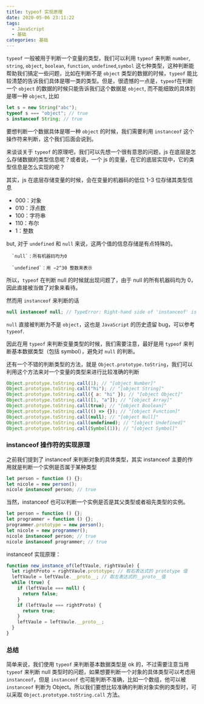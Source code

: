 ```yaml
---
title: typeof 实现原理
date: 2020-05-06 23:11:22
tags:
  - JavaScript
  - 基础
categories: 基础
---
```


`typeof` 一般被用于判断一个变量的类型，我们可以利用 `typeof` 来判断 `number`, `string`, `object`, `boolean`, `function`, `undefined`,`symbol` 这七种类型，这种判断能帮助我们搞定一些问题，比如在判断不是 `object` 类型的数据的时候，`typeof` 能比较清楚的告诉我们具体是哪一类的类型。但是，很遗憾的一点是，`typeof`在判断一个 `object` 的数据的时候只能告诉我们这个数据是 `object`, 而不能细致的具体到是哪一种 `object`, 比如

<!-- more -->

```js
let s = new String("abc");
typeof s === "object"; // true
s instanceof String; // true
```

要想判断一个数据具体是哪一种 `object` 的时候，我们需要利用 `instanceof` 这个操作符来判断，这个我们后面会说到。

来谈谈关于 `typeof` 的原理吧，我们可以先想一个很有意思的问题，js 在底层是怎么存储数据的类型信息呢？或者说，一个 js 的变量，在它的底层实现中，它的类型信息是怎么实现的呢？

其实，js 在底层存储变量的时候，会在变量的机器码的低位 1-3 位存储其类型信息

- 000：对象
- 010：浮点数
- 100：字符串
- 110：布尔
- 1：整数

but, 对于 `undefined` 和 `null` 来说，这两个值的信息存储是有点特殊的。

      `null`：所有机器码均为0

      `undefined`：用 −2^30 整数来表示

所以，`typeof` 在判断 null 的时候就出现问题了，由于 null 的所有机器码均为 0，因此直接被当做了对象来看待。

然而用 `instanceof` 来判断的话

```js
null instanceof null; // TypeError: Right-hand side of 'instanceof' is not an object
```

`null` 直接被判断为不是 `object`，这也是 `JavaScript` 的历史遗留 bug，可以参考 `typeof`.

因此在用 `typeof` 来判断变量类型的时候，我们需要注意，最好是用 `typeof` 来判断基本数据类型（包括 symbol），避免对 `null` 的判断。

还有一个不错的判断类型的方法，就是 `Object.prototype.toString`，我们可以利用这个方法来对一个变量的类型来进行比较准确的判断

```js
Object.prototype.toString.call(1); // "[object Number]"
Object.prototype.toString.call("hi"); // "[object String]"
Object.prototype.toString.call({ a: "hi" }); // "[object Object]"
Object.prototype.toString.call([1, "a"]); // "[object Array]"
Object.prototype.toString.call(true); // "[object Boolean]"
Object.prototype.toString.call(() => {}); // "[object Function]"
Object.prototype.toString.call(null); // "[object Null]"
Object.prototype.toString.call(undefined); // "[object Undefined]"
Object.prototype.toString.call(Symbol(1)); // "[object Symbol]"
```

### instanceof 操作符的实现原理

之前我们提到了 instanceof 来判断对象的具体类型，其实 instanceof 主要的作用就是判断一个实例是否属于某种类型

```js
let person = function () {};
let nicole = new person();
nicole instanceof person; // true
```

当然，instanceof 也可以判断一个实例是否是其父类型或者祖先类型的实例。

```js
let person = function () {};
let programmer = function () {};
programmer.prototype = new person();
let nicole = new programmer();
nicole instanceof person; // true
nicole instanceof programmer; // true
```

instanceof 实现原理：

```js
function new_instance_of(leftVaule, rightVaule) {
  let rightProto = rightVaule.prototype; // 取右表达式的 prototype 值
  leftVaule = leftVaule.__proto__; // 取左表达式的__proto__值
  while (true) {
    if (leftVaule === null) {
      return false;
    }
    if (leftVaule === rightProto) {
      return true;
    }
    leftVaule = leftVaule.__proto__;
  }
}
```

### 总结

简单来说，我们使用 `typeof` 来判断基本数据类型是 ok 的，不过需要注意当用 `typeof` 来判断 null 类型时的问题，如果想要判断一个对象的具体类型可以考虑用 `instanceof`，但是 `instanceof` 也可能判断不准确，比如一个数组，他可以被 `instanceof` 判断为 Object。所以我们要想比较准确的判断对象实例的类型时，可以采取 `Object.prototype.toString.call` 方法。
